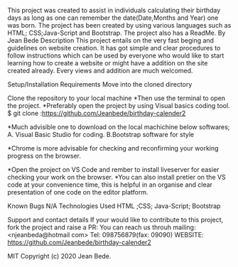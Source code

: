 This project was created to assist in individuals calculating their birthday days as long as one can remember the date(Date,Months and Year) one was born. The project has been created by using various languages such as HTML; CSS;Java-Script and Bootstrap. The project also has a ReadMe.
By Jean Bede
Description
This project entails on the very fast beging and guidelines on website creation. It has got simple and clear procedures to follow instructions which can be used by everyone who would like to start learning how to create a website or might have a addition on the site created already. Every views and addition are much welcomed.

Setup/Installation Requirements
Move into the cloned directory

Clone the repository to your local machine *Then use the terminal to open the project. *Preferably open the project by using Visual basics coding tool. $ git clone :https://github.com/Jeanbede/birthday-calender2

*Much advisible one to download on the local machichine below softwares; 
A. Visual Basic Studio for coding.
B.Bootstrap software for style

*Chrome is more advisable for checking and reconfirming your working progress on the browser. 

*Open the project on VS Code and rember to install  liveserver for easier checking your work on the browser. 
*You can also install pretier on the VS code at your convenience time, this is helpful in an organise and clear presentation of one code on the editor platform.

Known Bugs
N/A
Technologies Used
HTML ;CSS; Java-Script; Bootstrap

Support and contact details
If your would like to contribute to this project, fork the project and raise a PR: You can reach us throuh mailing: <njeanbeda@hotmail com> Tel: 098756879(fax: 09090) WEBSITE: https://github.com/Jeanbede/birthday-calender2

<License>
MIT Copyright (c) 2020 Jean Bede.